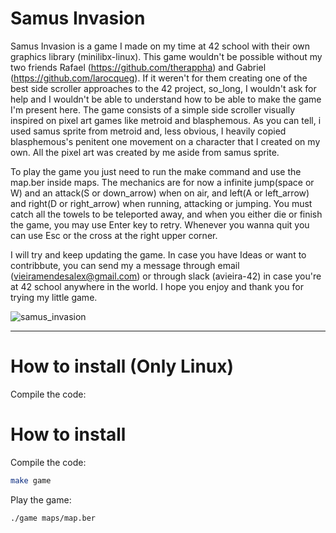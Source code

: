 # Samus Invasion

Samus Invasion is a game I made on my time at 42 school with their own graphics library (minilibx-linux). This game wouldn't be possible without my two friends Rafael (https://github.com/therappha) and Gabriel (https://github.com/larocqueg). If it weren't for them creating one of the best side scroller approaches to the 42 project, so_long, I wouldn't ask for help and I wouldn't be able to understand how to be able to make the game I'm present here. The game consists of a simple side scroller visually inspired on pixel art games like metroid and blasphemous. As you can tell, i used samus sprite from metroid and, less obvious, I heavily copied blasphemous's penitent one movement on a character that I created on my own. All the pixel art was created by me aside from samus sprite.

To play the game you just need to run the make command and use the map.ber inside maps. The mechanics are for now a infinite jump(space or W) and an attack(S or down_arrow) when on air, and left(A or left_arrow) and right(D or right_arrow) when running, attacking or jumping. You must catch all the towels to be teleported away, and when you either die or finish the game, you may use Enter key to retry. Whenever you wanna quit you can use Esc or the cross at the right upper corner.

I will try and keep updating the game. In case you have Ideas or want to contribbute, you can send my a message through email (vieiramendesalex@gmail.com) or through slack (avieira-42) in case you're at 42 school anywhere in the world. I hope you enjoy and thank you for trying my little game.

![samus_invasion](https://github.com/user-attachments/assets/4d92d82f-8124-421f-a547-138b22a2f557)

---

# How to install (Only Linux)

Compile the code:

# How to install

Compile the code:
```bash
make game
```
Play the game:
```bash
./game maps/map.ber
```

